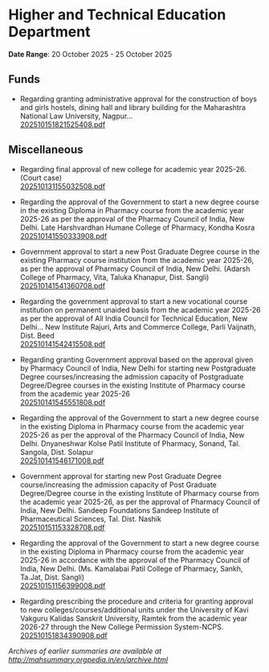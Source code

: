 # Higher and Technical Education Department

**Date Range**: 20 October 2025 - 25 October 2025


## Funds
- Regarding granting administrative approval for the construction of boys and girls hostels, dining hall and library building for the Maharashtra National Law University, Nagpur...\
  [202510151821525408.pdf](https://gr.maharashtra.gov.in/Site/Upload/Government%20Resolutions/English/202510151821525408.pdf)

## Miscellaneous
- Regarding final approval of new college for academic year 2025-26. (Court case)\
  [202510131155032508.pdf](https://gr.maharashtra.gov.in/Site/Upload/Government%20Resolutions/English/202510131155032508.pdf)

- Regarding the approval of the Government to start a new degree course in the existing Diploma in Pharmacy course from the academic year 2025-26 as per the approval of the Pharmacy Council of India, New Delhi. Late Harshvardhan Humane College of Pharmacy, Kondha Kosra\
  [202510141550333908.pdf](https://gr.maharashtra.gov.in/Site/Upload/Government%20Resolutions/English/202510141550333908.pdf)

- Government approval to start a new Post Graduate Degree course in the existing Pharmacy course institution from the academic year 2025-26, as per the approval of Pharmacy Council of India, New Delhi. (Adarsh College of Pharmacy, Vita, Taluka Khanapur, Dist. Sangli)\
  [202510141541360708.pdf](https://gr.maharashtra.gov.in/Site/Upload/Government%20Resolutions/English/202510141541360708.pdf)

- Regarding the government approval to start a new vocational course institution on permanent unaided basis from the academic year 2025-26 as per the approval of All India Council for Technical Education, New Delhi... New Institute Rajuri, Arts and Commerce College, Parli Vaijnath, Dist. Beed\
  [202510141542415508.pdf](https://gr.maharashtra.gov.in/Site/Upload/Government%20Resolutions/English/202510141542415508.pdf)

- Regarding granting Government approval based on the approval given by Pharmacy Council of India, New Delhi for starting new Postgraduate Degree courses/increasing the admission capacity of Postgraduate Degree/Degree courses in the existing Institute of Pharmacy course from the academic year 2025-26\
  [202510141545551808.pdf](https://gr.maharashtra.gov.in/Site/Upload/Government%20Resolutions/English/202510141545551808.pdf)

- Regarding the approval of the Government to start a new degree course in the existing Diploma in Pharmacy course from the academic year 2025-26 as per the approval of the Pharmacy Council of India, New Delhi. Dnyaneshwar Kolse Patil Institute of Pharmacy, Sonand, Tal. Sangola, Dist. Solapur\
  [202510141546171008.pdf](https://gr.maharashtra.gov.in/Site/Upload/Government%20Resolutions/English/202510141546171008.pdf)

- Government approval for starting new Post Graduate Degree course/increasing the admission capacity of Post Graduate Degree/Degree course in the existing Institute of Pharmacy course from the academic year 2025-26, as per the approval of Pharmacy Council of India, New Delhi. Sandeep Foundations Sandeep Institute of Pharmaceutical Sciences, Tal. Dist. Nashik\
  [202510151153328708.pdf](https://gr.maharashtra.gov.in/Site/Upload/Government%20Resolutions/English/202510151153328708.pdf)

- Regarding the approval of the Government to start a new degree course in the existing Diploma in Pharmacy course from the academic year 2025-26 in accordance with the approval of the Pharmacy Council of India, New Delhi. (Ms. Kamalabai Patil College of Pharmacy, Sankh, Ta.Jat, Dist. Sangli)\
  [202510151156399008.pdf](https://gr.maharashtra.gov.in/Site/Upload/Government%20Resolutions/English/202510151156399008.pdf)

- Regarding prescribing the procedure and criteria for granting approval to new colleges/courses/additional units under the University of Kavi Vakguru Kalidas Sanskrit University, Ramtek from the academic year 2026-27 through the New College Permission System-NCPS.\
  [202510151834390908.pdf](https://gr.maharashtra.gov.in/Site/Upload/Government%20Resolutions/English/202510151834390908....pdf)


*Archives of earlier summaries are available at http://mahsummary.orgpedia.in/en/archive.html*